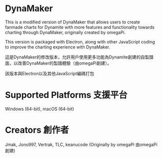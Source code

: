 # DynaMaker

This is a modified version of DynaMaker that allows users to create fanmade charts for Dynamite with more features and functionality towards charting through DynaMaker, originally created by omegaPi. 

This version is packaged with Electron, along with other JavaScript coding to improve the charting experience with DynaMaker.

這是DynaMaker的修改版本，允許用戶使用更多功能為Dynamite創建的自製譜面，以改善DynaMaker的製譜體驗（由omegaPi創建）。

該版本與Electron以及其他JavaScript編碼打包

# Supported Platforms 支援平台
Windows (64-bit), macOS (64-bit)

# Creators 創作者
Jmak, Jono997, Vertrak, TLC, keanucode
(Originally by omegaPi 由omegaPi創建)